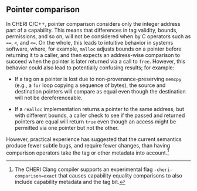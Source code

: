 ## Pointer comparison

In CHERI C/C++, pointer comparison considers only the
integer address part of a capability.
This means that differences in tag validity, bounds, permissions, and so on,
will not be considered when by C operators such as `==`, `<`, and `<=`.
On the whole, this leads to intuitive behavior in systems software, where,
for example, `malloc` adjusts bounds on a pointer before returning it to
a caller, and then expects an address-wise comparison to succeed when the
pointer is later returned via a call to `free`.  <!--
\nwfnote{I don't think I particularly like that example, since the thing `free`
is nominally comparing against is the bounded return from `malloc`.}
-->
However, this behavior could also lead to potentially confusing results; for
example:

* If a tag on a pointer is lost due to non-provenance-preserving
  `memcpy` (e.g., a `for` loop copying a sequence of bytes), the
  source and destination pointers will compare as equal even though the
  destination will not be dereferenceable.

* If a `realloc` implementation returns a pointer to the same
  address, but with different bounds, a caller check to see if the passed and
  returned pointers are equal will return `true` even though an access
  might be permitted via one pointer but not the other.

<!--
\psnote{I'm curious about the impact on compiler optimisation, where in the scope of \texttt{if (p==q)} compilers will often assume the two are interchangeable.  Comment on that?
 }
 \arnote{The choice between exact vs non-exact equals is made extremely late in code generation, it just chooses between emitting CEq and CExEq.
 Compiler analyses use a stricter definition of equality.
 In clang that should include some cases of taking provenance into account for alias information.}
-->

However, practical experience has suggested that the current semantics produce fewer
subtle bugs, and require fewer changes, than having comparison operators take
the tag or other metadata into account.[^6]

[^6]: The CHERI Clang compiler supports an experimental flag `-cheri-comparison=exact` that causes capability equality comparisons to also include capability metadata and the tag bit.

<!--
\arnote{default behavior=\texttt{-cheri-comparison=address}}
}
-->
